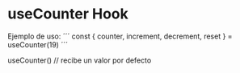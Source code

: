 # useCounter Hook

Ejemplo de uso:
´´´
    const { counter, increment, decrement, reset } = useCounter(19)
´´´

useCounter() // recibe un valor por defecto